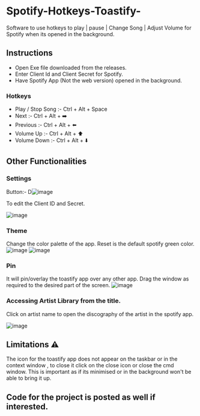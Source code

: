 # Spotify-Hotkeys-Toastify-
Software to use hotkeys to play | pause | Change Song | Adjust Volume for Spotify when its opened in the background.

## Instructions

- Open Exe file downloaded from the releases.
- Enter Client Id and Client Secret for Spotify.
- Have Spotify App (Not the web version) opened in the background.

### Hotkeys

- Play / Stop Song :- Ctrl + Alt + Space
- Next :- Ctrl + Alt + ➡️
- Previous :- Ctrl + Alt + ⬅️
- Volume Up :- Ctrl + Alt + ⬆️
- Volume Down :- Ctrl + Alt + ⬇️

## Other Functionalities

### Settings 

Button:- D![image](https://github.com/user-attachments/assets/df6ed182-e70e-4ca9-b786-9d7f7f56fb37)

To edit the Client ID and Secret.

![image](https://github.com/user-attachments/assets/7cddaaba-4f9f-4f8a-9e2a-f051b3965ef9)

### Theme

Change the color palette of the app.
Reset is the default spotify green color.
![image](https://github.com/user-attachments/assets/900a16eb-37d8-48b5-acb6-0ca199bfb653)
![image](https://github.com/user-attachments/assets/87c64933-2595-4cab-98f8-50a57495ef8a)

### Pin

It will pin/overlay the toastify app over any other app.
Drag the window as required to the desired part of the screen.
![image](https://github.com/user-attachments/assets/ccb086c8-fcfe-4980-8f80-5268a10aa389)

### Accessing Artist Library from the title.

Click on artist name to open the discography of the artist in the spotify app.

![image](https://github.com/user-attachments/assets/4f1e66f1-7ffd-4355-bc57-ddad7fc2bd11)


## Limitations ⚠️

The icon for the toastify app does not appear on the taskbar or in the context window , to close it click on the close icon or close the cmd window.
This is important as if its minimised or in the background won't be able to bring it up.


## Code for the project is posted as well if interested.








